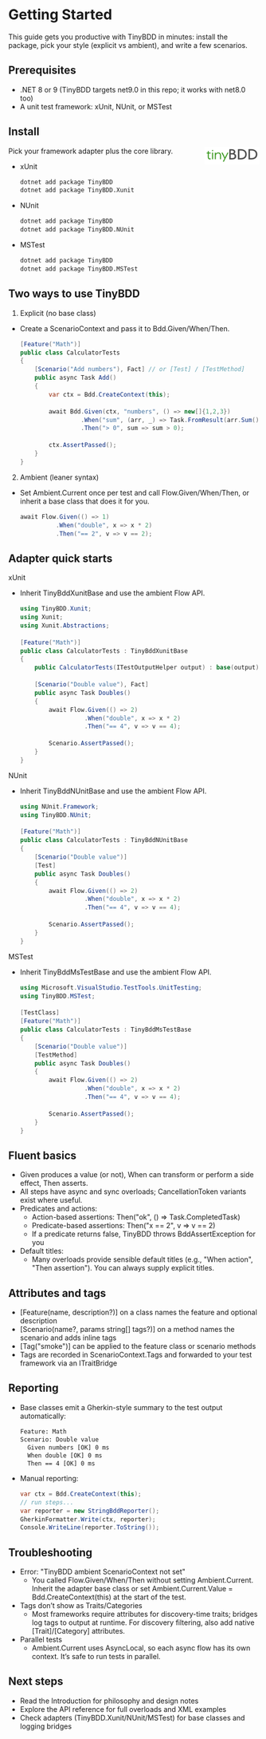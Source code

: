 # Getting Started


This guide gets you productive with TinyBDD in minutes: install the package, pick your style (explicit vs ambient), and write a few scenarios.

## Prerequisites
- .NET 8 or 9 (TinyBDD targets net9.0 in this repo; it works with net8.0 too)
- A unit test framework: xUnit, NUnit, or MSTest

## Install
<img src="../images/tinyBDD.png" alt="TinyBDD" width="110" align="right" />

Pick your framework adapter plus the core library.
- xUnit
  ```bash
  dotnet add package TinyBDD
  dotnet add package TinyBDD.Xunit
  ```
- NUnit
  ```bash
  dotnet add package TinyBDD
  dotnet add package TinyBDD.NUnit
  ```
- MSTest
  ```bash
  dotnet add package TinyBDD
  dotnet add package TinyBDD.MSTest
  ```

## Two ways to use TinyBDD
1) Explicit (no base class)
- Create a ScenarioContext and pass it to Bdd.Given/When/Then.
  ```csharp
  [Feature("Math")]
  public class CalculatorTests
  {
      [Scenario("Add numbers"), Fact] // or [Test] / [TestMethod]
      public async Task Add()
      {
          var ctx = Bdd.CreateContext(this);

          await Bdd.Given(ctx, "numbers", () => new[]{1,2,3})
                   .When("sum", (arr, _) => Task.FromResult(arr.Sum()))
                   .Then("> 0", sum => sum > 0);

          ctx.AssertPassed();
      }
  }
  ```

2) Ambient (leaner syntax)
- Set Ambient.Current once per test and call Flow.Given/When/Then, or inherit a base class that does it for you.
  ```csharp
  await Flow.Given(() => 1)
            .When("double", x => x * 2)
            .Then("== 2", v => v == 2);
  ```

## Adapter quick starts
xUnit
- Inherit TinyBddXunitBase and use the ambient Flow API.
  ```csharp
  using TinyBDD.Xunit;
  using Xunit;
  using Xunit.Abstractions;

  [Feature("Math")]
  public class CalculatorTests : TinyBddXunitBase
  {
      public CalculatorTests(ITestOutputHelper output) : base(output) { }

      [Scenario("Double value"), Fact]
      public async Task Doubles()
      {
          await Flow.Given(() => 2)
                    .When("double", x => x * 2)
                    .Then("== 4", v => v == 4);

          Scenario.AssertPassed();
      }
  }
  ```

NUnit
- Inherit TinyBddNUnitBase and use the ambient Flow API.
  ```csharp
  using NUnit.Framework;
  using TinyBDD.NUnit;

  [Feature("Math")]
  public class CalculatorTests : TinyBddNUnitBase
  {
      [Scenario("Double value")]
      [Test]
      public async Task Doubles()
      {
          await Flow.Given(() => 2)
                    .When("double", x => x * 2)
                    .Then("== 4", v => v == 4);

          Scenario.AssertPassed();
      }
  }
  ```

MSTest
- Inherit TinyBddMsTestBase and use the ambient Flow API.
  ```csharp
  using Microsoft.VisualStudio.TestTools.UnitTesting;
  using TinyBDD.MSTest;

  [TestClass]
  [Feature("Math")]
  public class CalculatorTests : TinyBddMsTestBase
  {
      [Scenario("Double value")]
      [TestMethod]
      public async Task Doubles()
      {
          await Flow.Given(() => 2)
                    .When("double", x => x * 2)
                    .Then("== 4", v => v == 4);

          Scenario.AssertPassed();
      }
  }
  ```

## Fluent basics
- Given produces a value (or not), When can transform or perform a side effect, Then asserts.
- All steps have async and sync overloads; CancellationToken variants exist where useful.
- Predicates and actions:
  - Action-based assertions: Then("ok", () => Task.CompletedTask)
  - Predicate-based assertions: Then("x == 2", v => v == 2)
  - If a predicate returns false, TinyBDD throws BddAssertException for you
- Default titles:
  - Many overloads provide sensible default titles (e.g., "When action", "Then assertion"). You can always supply explicit titles.

## Attributes and tags
- [Feature(name, description?)] on a class names the feature and optional description
- [Scenario(name?, params string[] tags?)] on a method names the scenario and adds inline tags
- [Tag("smoke")] can be applied to the feature class or scenario methods
- Tags are recorded in ScenarioContext.Tags and forwarded to your test framework via an ITraitBridge

## Reporting
- Base classes emit a Gherkin-style summary to the test output automatically:
  ```
  Feature: Math
  Scenario: Double value
    Given numbers [OK] 0 ms
    When double [OK] 0 ms
    Then == 4 [OK] 0 ms
  ```
- Manual reporting:
  ```csharp
  var ctx = Bdd.CreateContext(this);
  // run steps...
  var reporter = new StringBddReporter();
  GherkinFormatter.Write(ctx, reporter);
  Console.WriteLine(reporter.ToString());
  ```

## Troubleshooting
- Error: "TinyBDD ambient ScenarioContext not set"
  - You called Flow.Given/When/Then without setting Ambient.Current. Inherit the adapter base class or set Ambient.Current.Value = Bdd.CreateContext(this) at the start of the test.
- Tags don’t show as Traits/Categories
  - Most frameworks require attributes for discovery-time traits; bridges log tags to output at runtime. For discovery filtering, also add native [Trait]/[Category] attributes.
- Parallel tests
  - Ambient.Current uses AsyncLocal, so each async flow has its own context. It’s safe to run tests in parallel.

## Next steps
- Read the Introduction for philosophy and design notes
- Explore the API reference for full overloads and XML examples
- Check adapters (TinyBDD.Xunit/NUnit/MSTest) for base classes and logging bridges
